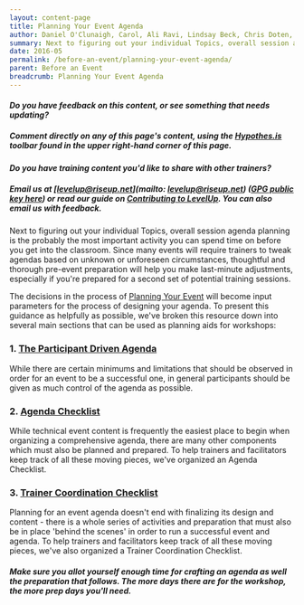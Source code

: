 ```yaml
---
layout: content-page
title: Planning Your Event Agenda
author: Daniel O'Clunaigh, Carol, Ali Ravi, Lindsay Beck, Chris Doten, Nick Sera-Leyva
summary: Next to figuring out your individual Topics, overall session agenda planning is the probably the most important activity you can spend time on before you get into the classroom. This resource features advice from a number of experienced digital security trainers on preparing agendas (or lesson plans) for your training events. 
date: 2016-05
permalink: /before-an-event/planning-your-event-agenda/
parent: Before an Event
breadcrumb: Planning Your Event Agenda
---
```

#### *Do you have feedback on this content, or see something that needs updating?*

##### Comment directly on any of this page's content, using the [Hypothes.is](https://levelupcc.github.io/level-up/community/contribute/#how-can-i-provide-feedback) toolbar found in the upper right-hand corner of this page.

#### *Do you have training content you'd like to share with other trainers?*

##### Email us at [levelup@riseup.net](mailto: levelup@riseup.net) ([GPG public key here](http://pgp.mit.edu/pks/lookup?op=get&search=0x207BFB9591A638BE)) or read our guide on [Contributing to LevelUp](https://levelupcc.github.io/level-up/community/contribute/#how-can-i-contribute-content). You can also email us with feedback.

Next to figuring out your individual Topics, overall session agenda planning is the probably the most important activity you can spend time on before you get into the classroom. Since many events will require trainers to tweak agendas based on unknown or unforeseen circumstances, thoughtful and thorough pre-event preparation will help you make last-minute adjustments, especially if you're prepared for a second set of potential training sessions.

The decisions in the process of [Planning Your Event]() will become input parameters for the process of designing your agenda. To present this guidance as helpfully as possible, we've broken this resource down into several main sections that can be used as planning aids for workshops:

### 1. [The Participant Driven Agenda](/before-an-event/planning-your-event-agenda/the-participant-driven-agenda/)
While there are certain minimums and limitations that should be observed in order for an event to be a successful one, in general participants should be given as much control of the agenda as possible.

### 2. [Agenda Checklist](before-an-event/planning-your-event-agenda/agenda-checklist/)
While technical event content is frequently the easiest place to begin when organizing a comprehensive agenda, there are many other components which must also be planned and prepared. To help trainers and facilitators keep track of all these moving pieces, we've organized an Agenda Checklist.

### 3. [Trainer Coordination Checklist](/before-an-event/planning-your-event-agenda/trainer-coordination-checklist/)
Planning for an event agenda doesn't end with finalizing its design and content - there is a whole series of activities and preparation that must also be in place 'behind the scenes' in order to run a successful event and agenda. To help trainers and facilitators keep track of all these moving pieces, we've also organized a Trainer Coordination Checklist.

##### Make sure you allot yourself enough time for crafting an agenda as well the preparation that follows. The more days there are for the workshop, the more prep days you'll need. 


